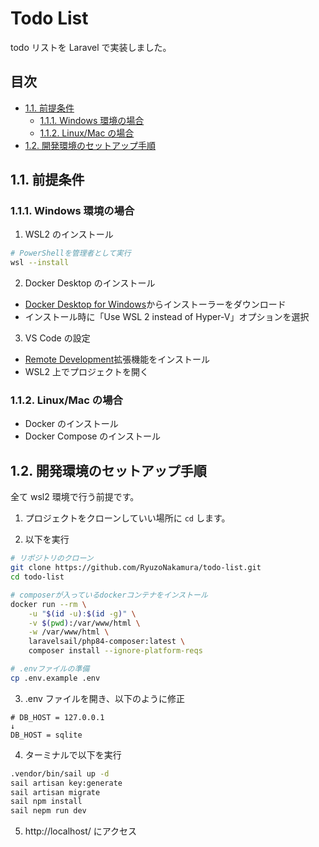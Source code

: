 # Todo List <!-- omit in toc -->

todo リストを Laravel で実装しました。

## 目次 <!-- omit in toc -->

- [1.1. 前提条件](#11-前提条件)
	- [1.1.1. Windows 環境の場合](#111-windows-環境の場合)
	- [1.1.2. Linux/Mac の場合](#112-linuxmac-の場合)
- [1.2. 開発環境のセットアップ手順](#12-開発環境のセットアップ手順)

## 1.1. 前提条件

### 1.1.1. Windows 環境の場合

1. WSL2 のインストール

```bash
# PowerShellを管理者として実行
wsl --install
```

2. Docker Desktop のインストール

-   [Docker Desktop for Windows](https://www.docker.com/products/docker-desktop/)からインストーラーをダウンロード
-   インストール時に「Use WSL 2 instead of Hyper-V」オプションを選択

3. VS Code の設定

-   [Remote Development](https://marketplace.visualstudio.com/items?itemName=ms-vscode-remote.vscode-remote-extensionpack)拡張機能をインストール
-   WSL2 上でプロジェクトを開く

### 1.1.2. Linux/Mac の場合

-   Docker のインストール
-   Docker Compose のインストール

## 1.2. 開発環境のセットアップ手順

全て wsl2 環境で行う前提です。

1. プロジェクトをクローンしていい場所に `cd` します。

2. 以下を実行

```bash
# リポジトリのクローン
git clone https://github.com/RyuzoNakamura/todo-list.git
cd todo-list

# composerが入っているdockerコンテナをインストール
docker run --rm \
    -u "$(id -u):$(id -g)" \
    -v $(pwd):/var/www/html \
    -w /var/www/html \
    laravelsail/php84-composer:latest \
    composer install --ignore-platform-reqs

# .envファイルの準備
cp .env.example .env

```

3. .env ファイルを開き、以下のように修正

```.env
# DB_HOST = 127.0.0.1
↓
DB_HOST = sqlite
```

4. ターミナルで以下を実行

```bash
.vendor/bin/sail up -d
sail artisan key:generate
sail artisan migrate
sail npm install
sail nepm run dev
```

5. http://localhost/ にアクセス
